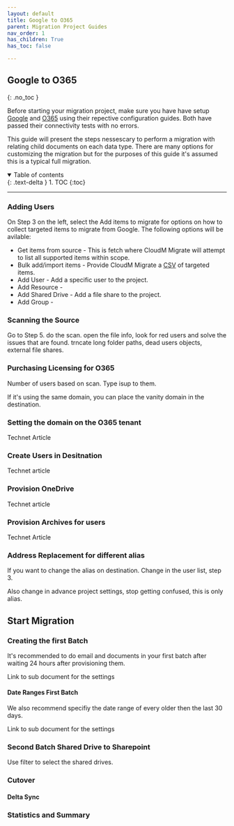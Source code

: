 ```yaml
---
layout: default
title: Google to O365
parent: Migration Project Guides
nav_order: 1
has_children: True
has_toc: false

---
```


## Google to O365
{: .no_toc }

Before starting your migration project, make sure you have have setup <a href="https://cloudm-migrate.github.io/documentation/Endpoint-Configuration-Guides/GoogleTenant.html">Google</a> and <a href="https://cloudm-migrate.github.io/documentation/Endpoint-Configuration-Guides/O365Tenant.html">O365</a> using their repective configuration guides. Both have passed their connectivity tests with no errors. 

This guide will present the steps nessescary to perform a migration with relating child documents on each data type. There are many options for customizing the migration but for the purposes of this guide it's assumed this is a typical full migration. 

<a name="top"></a>
<details open markdown="block">
  <summary>
    Table of contents
  </summary>
  {: .text-delta }
1. TOC
{:toc}
</details>

---

### Adding Users

On Step 3 on the left, select the Add items to migrate for options on how to collect targeted items to migrate from Google. The following options will be avilable:

- Get items from source - This is fetch where CloudM Migrate will attempt to list all supported items within scope. 
- Bulk add/import items - Provide CloudM Migrate a <a href="https://github.com/CloudM-Migrate/documentation/blob/main/assets/bulkimport.csv">CSV</a> of targeted items. 
- Add User - Add a specific user to the project. 
- Add Resource -  
- Add Shared Drive - Add a file share to the project.
- Add Group - 

### Scanning the Source 

Go to Step 5. do the scan. open the file info, look for red users and solve the issues that are found. trncate long folder paths, dead users objects, external file shares. 

### Purchasing Licensing for O365

Number of users based on scan. Type isup to them. 

If it's using the same domain, you can place the vanity domain in the destination. 

### Setting the domain on the O365 tenant

Technet Article 

### Create Users in Desitnation

Technet article

### Provision OneDrive

Technet article

### Provision Archives for users 
 
Technet Article 

### Address Replacement for different alias 

If you want to change the alias on destination. Change in the user list, step 3. 

Also change in advance project settings, stop getting confused, this is only alias. 

## Start Migration

### Creating the first Batch

It's recommended to do email and documents in your first batch after waiting 24 hours after provisioning them. 

Link to sub document for the settings

#### Date Ranges First Batch

We also recommend specifiy the date range of every older then the last 30 days. 

Link to sub document for the settings

### Second Batch Shared Drive to Sharepoint 

Use filter to select the shared drives. 

### Cutover 

#### Delta Sync

### Statistics and Summary
